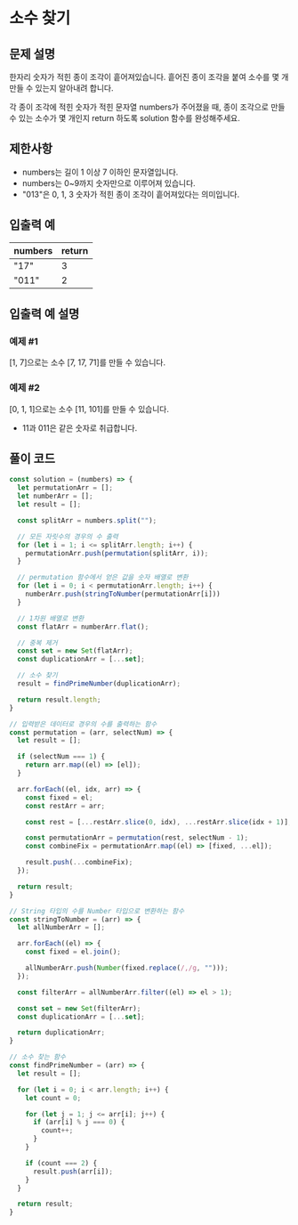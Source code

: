 # 소수 찾기
## 문제 설명
한자리 숫자가 적힌 종이 조각이 흩어져있습니다. 흩어진 종이 조각을 붙여 소수를 몇 개 만들 수 있는지 알아내려 합니다.   

각 종이 조각에 적힌 숫자가 적힌 문자열 numbers가 주어졌을 때, 종이 조각으로 만들 수 있는 소수가 몇 개인지 return 하도록 solution 함수를 완성해주세요.

## 제한사항
- numbers는 길이 1 이상 7 이하인 문자열입니다.
- numbers는 0~9까지 숫자만으로 이루어져 있습니다.
- "013"은 0, 1, 3 숫자가 적힌 종이 조각이 흩어져있다는 의미입니다.

## 입출력 예
|numbers|return|
|---|---|
|"17"|3|
|"011"|2|

## 입출력 예 설명
### 예제 #1   
[1, 7]으로는 소수 [7, 17, 71]를 만들 수 있습니다.   

### 예제 #2   
[0, 1, 1]으로는 소수 [11, 101]를 만들 수 있습니다.   
- 11과 011은 같은 숫자로 취급합니다.

## 풀이 코드
```js
const solution = (numbers) => {
  let permutationArr = [];
  let numberArr = [];
  let result = [];

  const splitArr = numbers.split("");

  // 모든 자릿수의 경우의 수 출력
  for (let i = 1; i <= splitArr.length; i++) {
    permutationArr.push(permutation(splitArr, i));
  }

  // permutation 함수에서 얻은 값을 숫자 배열로 변환
  for (let i = 0; i < permutationArr.length; i++) {
    numberArr.push(stringToNumber(permutationArr[i]))
  }

  // 1차원 배열로 변환
  const flatArr = numberArr.flat();

  // 중복 제거
  const set = new Set(flatArr);
  const duplicationArr = [...set];

  // 소수 찾기
  result = findPrimeNumber(duplicationArr);

  return result.length;
}

// 입력받은 데이터로 경우의 수를 출력하는 함수
const permutation = (arr, selectNum) => {
  let result = [];

  if (selectNum === 1) {
    return arr.map((el) => [el]);
  }

  arr.forEach((el, idx, arr) => {
    const fixed = el;
    const restArr = arr;

    const rest = [...restArr.slice(0, idx), ...restArr.slice(idx + 1)];

    const permutationArr = permutation(rest, selectNum - 1);
    const combineFix = permutationArr.map((el) => [fixed, ...el]);

    result.push(...combineFix);
  });

  return result;
}

// String 타입의 수를 Number 타입으로 변환하는 함수
const stringToNumber = (arr) => {
  let allNumberArr = [];

  arr.forEach((el) => {
    const fixed = el.join();

    allNumberArr.push(Number(fixed.replace(/,/g, "")));
  });

  const filterArr = allNumberArr.filter((el) => el > 1);

  const set = new Set(filterArr);
  const duplicationArr = [...set];

  return duplicationArr;
}

// 소수 찾는 함수
const findPrimeNumber = (arr) => {
  let result = [];

  for (let i = 0; i < arr.length; i++) {
    let count = 0;

    for (let j = 1; j <= arr[i]; j++) {
      if (arr[i] % j === 0) {
        count++;
      }
    }

    if (count === 2) {
      result.push(arr[i]);
    }
  }

  return result;
}
```
